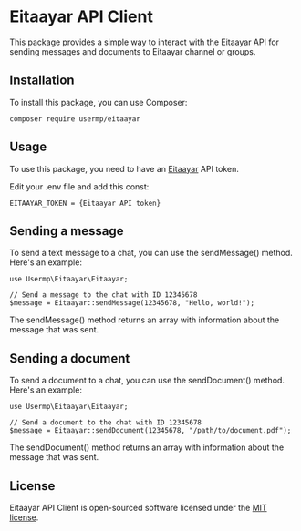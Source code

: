Eitaayar API Client
================

This package provides a simple way to interact with the Eitaayar API for sending messages and documents to Eitaayar channel or groups.

Installation
------------

To install this package, you can use Composer:

    composer require usermp/eitaayar

Usage
-----
To use this package, you need to have an [Eitaayar](https://eitaayar.ir/) API token.

Edit your .env file and add this const:

    EITAAYAR_TOKEN = {Eitaayar API token}


Sending a message
-----------------
To send a text message to a chat, you can use the sendMessage() method. Here's an example:

    use Usermp\Eitaayar\Eitaayar;

    // Send a message to the chat with ID 12345678
    $message = Eitaayar::sendMessage(12345678, "Hello, world!");

The sendMessage() method returns an array with information about the message that was sent.

Sending a document
------------------
To send a document to a chat, you can use the sendDocument() method. Here's an example:

    use Usermp\Eitaayar\Eitaayar;

    // Send a document to the chat with ID 12345678
    $message = Eitaayar::sendDocument(12345678, "/path/to/document.pdf");

The sendDocument() method returns an array with information about the message that was sent.

License
-------
Eitaayar API Client is open-sourced software licensed under the [MIT license](https://opensource.org/licenses/MIT).
